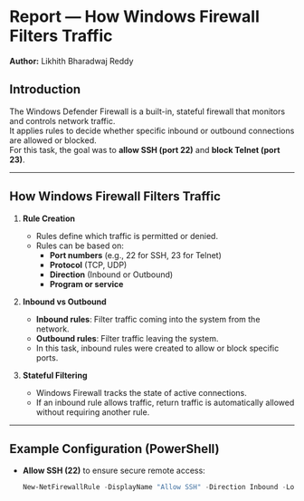 # Report — How Windows Firewall Filters Traffic
**Author:** Likhith Bharadwaj Reddy 

##  Introduction
The Windows Defender Firewall is a built-in, stateful firewall that monitors and controls network traffic.  
It applies rules to decide whether specific inbound or outbound connections are allowed or blocked.  
For this task, the goal was to **allow SSH (port 22)** and **block Telnet (port 23)**.

---

##  How Windows Firewall Filters Traffic
1. **Rule Creation**  
   - Rules define which traffic is permitted or denied.  
   - Rules can be based on:  
     - **Port numbers** (e.g., 22 for SSH, 23 for Telnet)  
     - **Protocol** (TCP, UDP)  
     - **Direction** (Inbound or Outbound)  
     - **Program or service**  

2. **Inbound vs Outbound**  
   - **Inbound rules**: Filter traffic coming into the system from the network.  
   - **Outbound rules**: Filter traffic leaving the system.  
   - In this task, inbound rules were created to allow or block specific ports.  

3. **Stateful Filtering**  
   - Windows Firewall tracks the state of active connections.  
   - If an inbound rule allows traffic, return traffic is automatically allowed without requiring another rule.  

---

##  Example Configuration (PowerShell)
- **Allow SSH (22)** to ensure secure remote access:  
  ```powershell
  New-NetFirewallRule -DisplayName "Allow SSH" -Direction Inbound -LocalPort 22 -Protocol TCP -Action Allow
